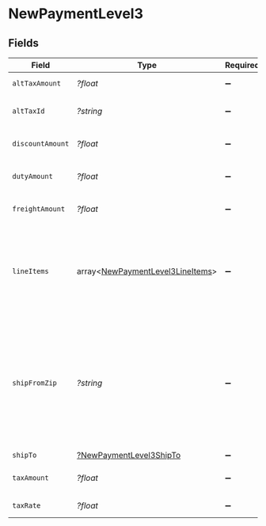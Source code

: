 # NewPaymentLevel3


## Fields

| Field                                                                                                                                                                                                   | Type                                                                                                                                                                                                    | Required                                                                                                                                                                                                | Description                                                                                                                                                                                             | Example                                                                                                                                                                                                 |
| ------------------------------------------------------------------------------------------------------------------------------------------------------------------------------------------------------- | ------------------------------------------------------------------------------------------------------------------------------------------------------------------------------------------------------- | ------------------------------------------------------------------------------------------------------------------------------------------------------------------------------------------------------- | ------------------------------------------------------------------------------------------------------------------------------------------------------------------------------------------------------- | ------------------------------------------------------------------------------------------------------------------------------------------------------------------------------------------------------- |
| `altTaxAmount`                                                                                                                                                                                          | *?float*                                                                                                                                                                                                | :heavy_minus_sign:                                                                                                                                                                                      | Tax amount of the Payment.                                                                                                                                                                              | 4                                                                                                                                                                                                       |
| `altTaxId`                                                                                                                                                                                              | *?string*                                                                                                                                                                                               | :heavy_minus_sign:                                                                                                                                                                                      | Tax identification number of the merchant/customer.                                                                                                                                                     | ref123                                                                                                                                                                                                  |
| `discountAmount`                                                                                                                                                                                        | *?float*                                                                                                                                                                                                | :heavy_minus_sign:                                                                                                                                                                                      | In smallest currency units, eg: cents in USD.                                                                                                                                                           | 2                                                                                                                                                                                                       |
| `dutyAmount`                                                                                                                                                                                            | *?float*                                                                                                                                                                                                | :heavy_minus_sign:                                                                                                                                                                                      | In smallest currency units, eg: cents in USD.                                                                                                                                                           | 2                                                                                                                                                                                                       |
| `freightAmount`                                                                                                                                                                                         | *?float*                                                                                                                                                                                                | :heavy_minus_sign:                                                                                                                                                                                      | In smallest currency units, eg: cents in USD.                                                                                                                                                           | 4                                                                                                                                                                                                       |
| `lineItems`                                                                                                                                                                                             | array<[NewPaymentLevel3LineItems](../../models/shared/NewPaymentLevel3LineItems.md)>                                                                                                                    | :heavy_minus_sign:                                                                                                                                                                                      | Optional and can be included in a Payment request when there are calculated charges such as taxes and shipping charges added on to a purchase.                                                          |                                                                                                                                                                                                         |
| `shipFromZip`                                                                                                                                                                                           | *?string*                                                                                                                                                                                               | :heavy_minus_sign:                                                                                                                                                                                      | The postal code where the customer is located. Five-digit (example: 33558) or nine-digit (33558-3321) format is acceptable for the USA. Six digit(A0A 0A0) or (A0A0A0) format is acceptable for Canada. | 901601                                                                                                                                                                                                  |
| `shipTo`                                                                                                                                                                                                | [?NewPaymentLevel3ShipTo](../../models/shared/NewPaymentLevel3ShipTo.md)                                                                                                                                | :heavy_minus_sign:                                                                                                                                                                                      | N/A                                                                                                                                                                                                     |                                                                                                                                                                                                         |
| `taxAmount`                                                                                                                                                                                             | *?float*                                                                                                                                                                                                | :heavy_minus_sign:                                                                                                                                                                                      | In smallest currency units, eg: cents in USD.                                                                                                                                                           | 10                                                                                                                                                                                                      |
| `taxRate`                                                                                                                                                                                               | *?float*                                                                                                                                                                                                | :heavy_minus_sign:                                                                                                                                                                                      | Tax rate of the Payment.                                                                                                                                                                                | 5                                                                                                                                                                                                       |